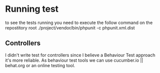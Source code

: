 # Running test 
to see the tests running you need to execute the follow command on the repostitory root
./project/vendor/bin/phpunit -c phpunit.xml.dist

## Controllers

I didn't write test for controllers since I believe a Behaviour Test approach it's more reliable.
As behaviour test tools we can use cucumber.io || behat.org or an online testing tool.
